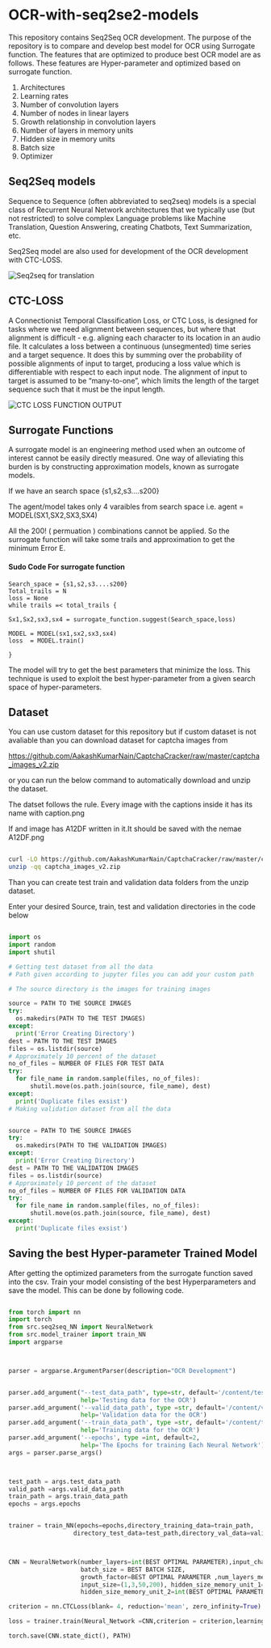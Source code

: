 # OCR-with-seq2se2-models
This repository contains Seq2Seq OCR development. The purpose of the repository is to compare and develop best model for OCR using Surrogate function. The features that are optimized to produce best OCR model are as follows. These features are Hyper-parameter and optimized based on surrogate function.

1.  Architectures 
2.  Learning rates
3.  Number of convolution layers 
4.  Number of nodes in linear layers
5.  Growth relationship in convolution layers
6.  Number of layers in memory units
7.  Hidden size in memory units
8.  Batch size
9.  Optimizer

## Seq2Seq models 

Sequence to Sequence (often abbreviated to seq2seq) models is a special class of Recurrent Neural Network architectures that we typically use (but not restricted) to solve complex Language problems like Machine Translation, Question Answering, creating Chatbots, Text Summarization, etc.

Seq2Seq model are also used for development of the OCR development with CTC-LOSS. 

![Seq2seq for translation](https://miro.medium.com/max/1400/1*_rSHLjFShknAu3jt3rbcNQ.png)

## CTC-LOSS

A Connectionist Temporal Classification Loss, or CTC Loss, is designed for tasks where we need alignment between sequences, but where that alignment is difficult - e.g. aligning each character to its location in an audio file. It calculates a loss between a continuous (unsegmented) time series and a target sequence. It does this by summing over the probability of possible alignments of input to target, producing a loss value which is differentiable with respect to each input node. The alignment of input to target is assumed to be “many-to-one”, which limits the length of the target sequence such that it must be  the input length.

![CTC LOSS FUNCTION OUTPUT](https://miro.medium.com/max/1200/1*1_5KnLvaTkGUFoyat2jHcQ.png)


## Surrogate Functions

A surrogate model is an engineering method used when an outcome of interest cannot be easily directly measured. 
One way of alleviating this burden is by constructing approximation models, known as surrogate models. 

If we have an search space {s1,s2,s3....s200}

The agent/model takes only 4 varaibles from search space 
i.e. agent = MODEL(SX1,SX2,SX3,SX4)

All the 200! ( permuation ) combinations cannot be applied. So the surrogate function will take some trails 
and approximation to get the minimum Error E.

#### Sudo Code For surrogate function
```
Search_space = {s1,s2,s3....s200}
Total_trails = N
loss = None
while trails =< total_trails { 

Sx1,Sx2,sx3,sx4 = surrogate_function.suggest(Search_space,loss)

MODEL = MODEL(sx1,sx2,sx3,sx4)
loss  = MODEL.train()  
  
}
```

The model will try to get the best parameters that minimize the loss. This technique is used to exploit the best hyper-parameter from a given search space of hyper-parameters. 


## Dataset

You can use custom dataset for this repository but if custom dataset is not avaliable than you can download dataset for captcha images from 

https://github.com/AakashKumarNain/CaptchaCracker/raw/master/captcha_images_v2.zip

or you can run the below command to automatically download and unzip the dataset. 

The datset follows the rule. Every image with the captions inside it has its name with caption.png

If and image has A12DF written in it.It should be saved with the nemae A12DF.png

```bash

curl -LO https://github.com/AakashKumarNain/CaptchaCracker/raw/master/captcha_images_v2.zip
unzip -qq captcha_images_v2.zip

```

Than you can create test train and validation data folders from the unzip dataset.

Enter your desired Source, train, test and validation directories in the code below

``` python

import os
import random
import shutil

# Getting test dataset from all the data
# Path given according to jupyter files you can add your custom path

# The source directory is the images for training images 

source = PATH TO THE SOURCE IMAGES
try:
  os.makedirs(PATH TO THE TEST IMAGES)
except:
  print('Error Creating Directory')
dest = PATH TO THE TEST IMAGES
files = os.listdir(source)
# Approximately 10 percent of the dataset
no_of_files = NUMBER OF FILES FOR TEST DATA
try:
  for file_name in random.sample(files, no_of_files):
      shutil.move(os.path.join(source, file_name), dest)
except:
  print('Duplicate files exsist')
# Making validation dataset from all the data


source = PATH TO THE SOURCE IMAGES
try:
  os.makedirs(PATH TO THE VALIDATION IMAGES)
except:
  print('Error Creating Directory')
dest = PATH TO THE VALIDATION IMAGES
files = os.listdir(source)
# Approximately 10 percent of the dataset
no_of_files = NUMBER OF FILES FOR VALIDATION DATA
try:
  for file_name in random.sample(files, no_of_files):
      shutil.move(os.path.join(source, file_name), dest)
except:
  print('Duplicate files exsist')


```


## Saving the best Hyper-parameter Trained Model

After getting the optimized parameters from the surrogate function saved into the csv.
Train your model consisting of the best Hyperparameters and save the model. This can be done by following code.


``` python

from torch import nn
import torch
from src.seq2seq_NN import NeuralNetwork
from src.model_trainer import train_NN
import argparse



parser = argparse.ArgumentParser(description="OCR Development")


parser.add_argument("--test_data_path", type=str, default='/content/test',
                    help='Testing data for the OCR')
parser.add_argument('--valid_data_path', type =str, default='/content/valid',
                    help='Validation data for the OCR')
parser.add_argument('--train_data_path', type =str, default='/content/train',
                    help='Training data for the OCR')
parser.add_argument('--epochs', type =int, default=2,
                    help='The Epochs for training Each Neural Network')
args = parser.parse_args()



test_path = args.test_data_path
valid_path =args.valid_data_path
train_path = args.train_data_path
epochs = args.epochs


trainer = train_NN(epochs=epochs,directory_training_data=train_path,
                  directory_test_data=test_path,directory_val_data=valid_path)



CNN = NeuralNetwork(number_layers=int(BEST OPTIMAL PARAMETER),input_channels=3,
                    batch_size = BEST BATCH SIZE,
                    growth_factor=BEST OPTIMAL PARAMETER ,num_layers_memory_unit=int(BEST OPTIMAL PARAMETER),
                    input_size=(1,3,50,200), hidden_size_memory_unit_1=int(BEST OPTIMAL PARAMETER),
                    hidden_size_memory_unit_2=int(BEST OPTIMAL PARAMETER),linear_layer_units_1 = int(BEST OPTIMAL PARAMETER),linear_layer_units_2 = int(BEST OPTIMAL PARAMETER), Unique_character_list = trainer.data_generator_train.Unique_character_list)

criterion = nn.CTCLoss(blank= 4, reduction='mean', zero_infinity=True)

loss = trainer.train(Neural_Network =CNN,criterion = criterion,learning_rate = BEST LEARNING RATE,batch_size=BEST BATCH SIZE, optimizer=BEST OPTIMIZER)

torch.save(CNN.state_dict(), PATH)

```




